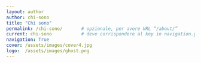 ```yaml
---
layout: author
author: chi-sono
title: "Chi sono"
permalink: /chi-sono/       # opzionale, per avere URL “/about/”
current: chi-sono           # deve corrispondere al key in navigation.yml
navigation: True
cover: /assets/images/cover4.jpg
logo:  /assets/images/ghost.png
---
```

